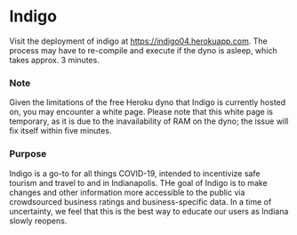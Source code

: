 # Indigo

Visit the deployment of indigo at https://indigo04.herokuapp.com. The process may have to re-compile and execute if the dyno is asleep, which takes approx. 3 minutes.

### Note
Given the limitations of the free Heroku dyno that Indigo is currently hosted on, you may encounter a white page. Please note that this white page is temporary, as it is due to the inavailability of RAM on the dyno; the issue will fix itself within five minutes.

### Purpose
Indigo is a go-to for all things COVID-19, intended to incentivize safe tourism and travel to and in Indianapolis. THe goal of Indigo is to make changes and other information more accessible to the public via crowdsourced business ratings and business-specific data. In a time of uncertainty, we feel that this is the best way to educate our users as Indiana slowly reopens.
